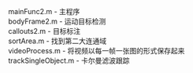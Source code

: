 mainFunc2.m - 主程序  
bodyFrame2.m - 运动目标检测  
callouts2.m - 目标标注  
sortArea.m - 找到第二大连通域  
videoProcess.m - 将视频以每一帧一张图的形式保存起来  
trackSingleObject.m - 卡尔曼滤波跟踪
